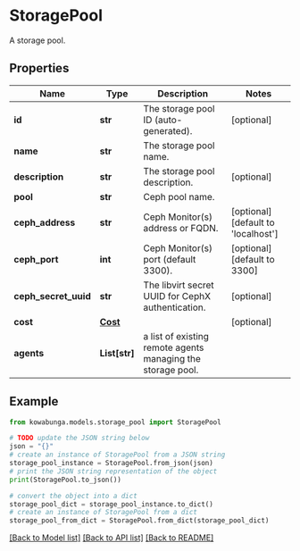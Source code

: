 # StoragePool

A storage pool.

## Properties

Name | Type | Description | Notes
------------ | ------------- | ------------- | -------------
**id** | **str** | The storage pool ID (auto-generated). | [optional] 
**name** | **str** | The storage pool name. | 
**description** | **str** | The storage pool description. | [optional] 
**pool** | **str** | Ceph pool name. | 
**ceph_address** | **str** | Ceph Monitor(s) address or FQDN. | [optional] [default to 'localhost']
**ceph_port** | **int** | Ceph Monitor(s) port (default 3300). | [optional] [default to 3300]
**ceph_secret_uuid** | **str** | The libvirt secret UUID for CephX authentication. | [optional] 
**cost** | [**Cost**](Cost.md) |  | [optional] 
**agents** | **List[str]** | a list of existing remote agents managing the storage pool. | 

## Example

```python
from kowabunga.models.storage_pool import StoragePool

# TODO update the JSON string below
json = "{}"
# create an instance of StoragePool from a JSON string
storage_pool_instance = StoragePool.from_json(json)
# print the JSON string representation of the object
print(StoragePool.to_json())

# convert the object into a dict
storage_pool_dict = storage_pool_instance.to_dict()
# create an instance of StoragePool from a dict
storage_pool_from_dict = StoragePool.from_dict(storage_pool_dict)
```
[[Back to Model list]](../README.md#documentation-for-models) [[Back to API list]](../README.md#documentation-for-api-endpoints) [[Back to README]](../README.md)


